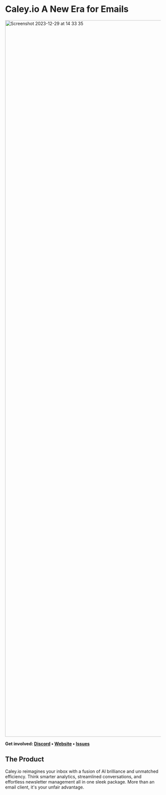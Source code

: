 # Caley.io A New Era for Emails

<img width="2310" alt="Screenshot 2023-12-29 at 14 33 35" src="https://github.com/caley-io/caley/assets/15782436/274f1430-8eb5-4650-98f2-debdfec4a8e9">


<b>Get involved: [Discord](https://discord.gg/caley) • [Website](https://caley.io) • [Issues](https://github.com/caley-io/caley/issues)</b>

## The Product

Caley.io reimagines your inbox with a fusion of AI brilliance and unmatched efficiency.
Think smarter analytics, streamlined conversations, and effortless newsletter management all in one sleek package. More than an email client,
it's your unfair advantage.
